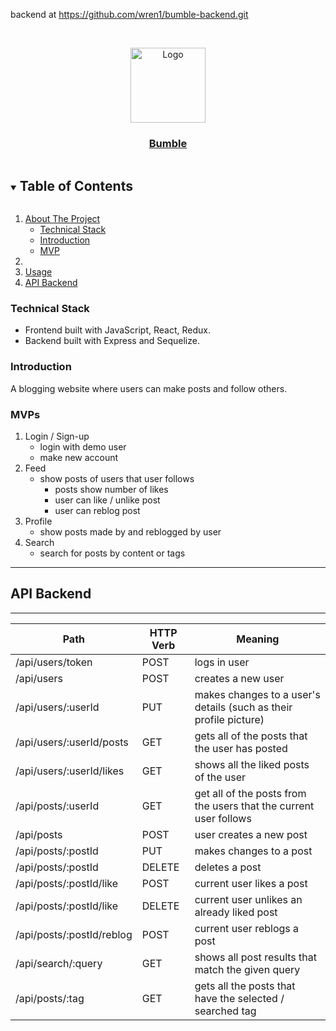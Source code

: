 backend at https://github.com/wren1/bumble-backend.git

<br />
<p align="center">
<a href="https://hangry-yelp-clone.herokuapp.com/">
    <img src="readmeImages/hangry-alt-logo.png" alt="Logo" width="120" height="auto"
    ></a>
<a href="https://hangry-yelp-clone.herokuapp.com/">
  <h3 align="center">Bumble</h3></a>
  


</p>



<!-- TABLE OF CONTENTS -->
<details open="open">
  <summary><h2 style="display: inline-block">Table of Contents</h2></summary>
  <ol>
    <li>
      <a href="#about-the-project">About The Project</a>
      <ul>
        <li><a href="#technical-stack">Technical Stack</a></li>
        <li><a href="#introduction">Introduction</a></li>
        <li><a href="#mvp">MVP</a></li>
      </ul>
    </li>
    <li>
      <!-- <a href="#getting-started">Getting Started</a> -->
      <ul>
        <!-- <li><a href="#prerequisites">Prerequisites</a></li>
        <li><a href="#installation">Installation</a></li> -->
      </ul>
    </li>
    <li><a href="#usage">Usage</a></li>
    <!-- <li><a href="#api-frontend">API Frontend</a></li> -->
    <li><a href="#api-backend">API Backend</a></li>
  </ol>
</details>



<!-- ABOUT THE PROJECT -->
<!-- ## About The Project
* .
![splash]()

* .
![login]()

* .
![signup]()

* Initial load page that displays posts.
![feed](readmeImages/business.png)

* User profile page.
![profile](readmeImages/review.png)

* Search page.
![search](readmeImages/search.png)

* Business owner user can create business.
![createbusiness](readmeImages/createbusiness.png)

* Database Schema
![database](documentation/DBschema.png) -->


### Technical Stack

* Frontend built with JavaScript, React, Redux.
* Backend built with Express and Sequelize.


### Introduction

A blogging website where users can make posts and follow others.


### MVPs

1. Login / Sign-up
    * login with demo user
    * make new account
2. Feed
    * show posts of users that user follows
      * posts show number of likes
      * user can like / unlike post
      * user can reblog post
3. Profile
    * show posts made by and reblogged by user
4. Search
    * search for posts by content or tags
    


<!-- GETTING STARTED -->
<!-- ## Getting Started
----------- -->

<!-- To get a local copy up and running follow these simple steps. -->

<!-- 1.  -->

<!-- ### Prerequisites


### Installation -->
<!-- 

1. Clone the repo
   ```sh
   git clone https://github.com/ransonk/group-yelp-project.git
   ```
2. Install NPM packages
   ```sh
   npm install
   ```
3. Create your postgres database and connect it to the app.

4. On the root directory to run frontend and backend
   ```sh
   npm start
   ```
5. browse to http://locahost:8080. -->


<!-- USAGE EXAMPLES -->
<!-- ## Usage
----------- -->


<!-- 
## Frontend Routes
--------------------------

'/'
    - navbar
        - home
        - search
        - login / signup | signout / profile
    - post options
        - text / photo / quote / link /  video
    - feed: posts of users that current user follows in most recent order
        - post: user that posted / content / original poster / tags
'/login'
    - login form to log user in
'/signup'
    - signup form to create a new user
'/user/:userId'
    - user info: username, profile picture, banner, page title, about
    - user's posts
        - user's post: user reblogged from, post content, original poster, tags
'/user/:userId/likes'
    - posts that the user liked
'/search'
    - navbar
    - posts that match the searched query
'/tags/:tag'
    - navbar
    - posts with the matching tag -->

--------------------------

## API Backend
-----------
|                Path                 | HTTP Verb |                      Meaning                         |
|-------------------------------------|-----------|------------------------------------------------------|
| /api/users/token          | POST   | logs in user                                                      |
| /api/users                | POST   | creates a new user                                                |
| /api/users/:userId        | PUT    | makes changes to a user's details (such as their profile picture) |
| /api/users/:userId/posts  | GET    | gets all of the posts that the user has posted                    |
| /api/users/:userId/likes  | GET    | shows all the liked posts of the user                             |
| /api/posts/:userId        | GET    | get all of the posts from the users that the current user follows |
| /api/posts                | POST   | user creates a new post                                           |
| /api/posts/:postId        | PUT    | makes changes to a post                                           |
| /api/posts/:postId        | DELETE | deletes a post                                                    |
| /api/posts/:postId/like   | POST   | current user likes a post                                         |
| /api/posts/:postId/like   | DELETE | current user unlikes an already liked post                        |
| /api/posts/:postId/reblog | POST   | current user reblogs a post                                       |
| /api/search/:query        | GET    | shows all post results that match the given query                 |
| /api/posts/:tag           | GET    | gets all the posts that have the selected / searched tag          |


